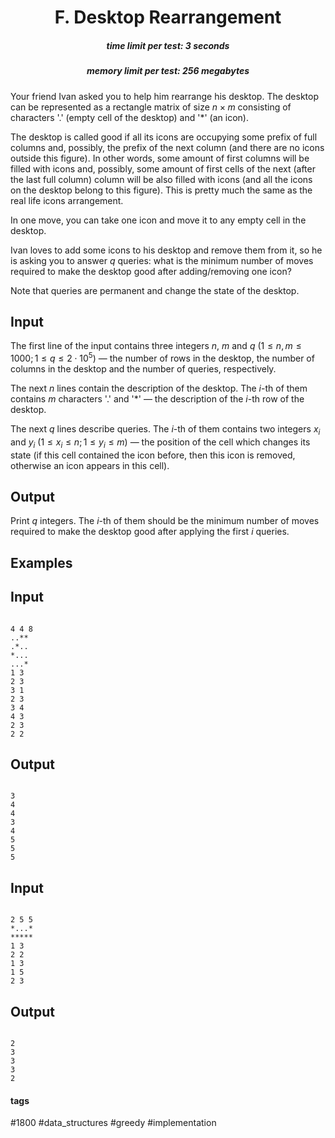 <h1 style='text-align: center;'> F. Desktop Rearrangement</h1>

<h5 style='text-align: center;'>time limit per test: 3 seconds</h5>
<h5 style='text-align: center;'>memory limit per test: 256 megabytes</h5>

Your friend Ivan asked you to help him rearrange his desktop. The desktop can be represented as a rectangle matrix of size $n \times m$ consisting of characters '.' (empty cell of the desktop) and '*' (an icon).

The desktop is called good if all its icons are occupying some prefix of full columns and, possibly, the prefix of the next column (and there are no icons outside this figure). In other words, some amount of first columns will be filled with icons and, possibly, some amount of first cells of the next (after the last full column) column will be also filled with icons (and all the icons on the desktop belong to this figure). This is pretty much the same as the real life icons arrangement.

In one move, you can take one icon and move it to any empty cell in the desktop.

Ivan loves to add some icons to his desktop and remove them from it, so he is asking you to answer $q$ queries: what is the minimum number of moves required to make the desktop good after adding/removing one icon?

Note that queries are permanent and change the state of the desktop.

## Input

The first line of the input contains three integers $n$, $m$ and $q$ ($1 \le n, m \le 1000; 1 \le q \le 2 \cdot 10^5$) — the number of rows in the desktop, the number of columns in the desktop and the number of queries, respectively.

The next $n$ lines contain the description of the desktop. The $i$-th of them contains $m$ characters '.' and '*' — the description of the $i$-th row of the desktop.

The next $q$ lines describe queries. The $i$-th of them contains two integers $x_i$ and $y_i$ ($1 \le x_i \le n; 1 \le y_i \le m$) — the position of the cell which changes its state (if this cell contained the icon before, then this icon is removed, otherwise an icon appears in this cell).

## Output

Print $q$ integers. The $i$-th of them should be the minimum number of moves required to make the desktop good after applying the first $i$ queries.

## Examples

## Input


```

4 4 8
..**
.*..
*...
...*
1 3
2 3
3 1
2 3
3 4
4 3
2 3
2 2

```
## Output


```

3
4
4
3
4
5
5
5

```
## Input


```

2 5 5
*...*
*****
1 3
2 2
1 3
1 5
2 3

```
## Output


```

2
3
3
3
2

```


#### tags 

#1800 #data_structures #greedy #implementation 